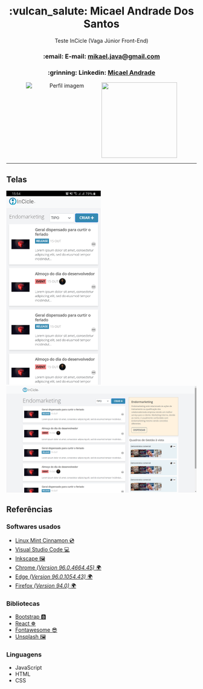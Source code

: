 <div align="center">
    <h1>:vulcan_salute: Micael Andrade Dos Santos</h1>
    <p>Teste InCicle (Vaga Júnior Front-End)</p>
    <h3>:email:	<strong>E-mail</strong>: <a href=mailto:mikael.java@gmail.com> mikael.java@gmail.com </a></h3>
    <h3>:grinning:	<strong>Linkedin</strong>: <a href='https://www.linkedin.com/in/micael-andrade-784523220/'>Micael Andrade</a></h3>
    
<div style="display: flex; align-items: flex-center; justify-content:center; padding-top: 0px; padding-bottom:0px">
    <img alt="Perfil imagem" src="https://avatars.githubusercontent.com/u/51521476?s=400&u=d6249bd8df374ba8ac95808613f136788d25d919&v=4" width="200px" height='200px'
    />
    <img src="https://github-readme-stats.vercel.app/api?username=kaellandrade&count_private=true&show_icons=true&theme=tokyonight&hide_border=true&custom_title=My%20GitHub%20Stats" width="200px" height='200px'/>
</div>
</div>

<hr>

## Telas
<p flaot='left'>
    <img alt="Mobile" src="./src/pictures/mobile.png" width="250px" />
    <img alt="Desktop" src="./src/pictures/desktop.png"/>
</p>

## Referências
### Softwares usados
- [Linux Mint Cinnamon 💿](https://linuxmint.com/download.php)
- [Visual Studio Code 💻](https://code.visualstudio.com/)
- [Inkscape 🖼️](https://inkscape.org/pt-br/)
- [Chrome *(Version 96.0.4664.45)* 🌍](https://inkscape.org/pt-br/)
- [Edge *(Version 96.0.1054.43)*  🌍](https://www.microsoft.com/pt-br/edge)
- [Firefox *(Version 94.0)* 🌍](https://www.mozilla.org/pt-BR/firefox/new/)
### Bibliotecas
- [Bootstrap 🅱️](https://getbootstrap.com/)
- [React ☸️](https://pt-br.reactjs.org/)
- [Fontawesome 😎](https://fontawesome.com/g/)
- [Unsplash 🖼️](https://unsplash.com/)
### Linguagens
- JavaScript
- HTML
- CSS